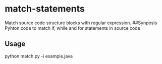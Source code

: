 # match-statements

Match source code structure blocks with regular expression.
##Synposis
Pyhton code to match if, while and for statements in source code

## Usage
python match.py -i example.java
